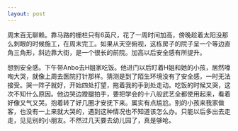 ```yaml
---
layout: post
---
```


周末百无聊赖。靠马路的栅栏只有6英尺，花了一周时间加高，傍晚趁着太阳没那么刺眼的时候施工，在周末完工。如果从天空俯视，这栋房子的院子呈一个等边直角三角形，斜边靠大街，是一个很长的前院。加高以后安全感有所提升。

想到安全感。下午带Anbo去H姐家吃饭。他进门以后盯着H姐和她的小孩，居然嚎啕大哭，就像上周去医院打针那样。猜测是到了陌生环境没有了安全感，一时无法接受。哭一阵子就好，开始四处打望，拖着我的手到处走动。吃饭的时候又哭，这次不知什么原因。他边哭边蹬腿拍手，要把学会的十八般武艺全都使用起来，看着好像又气又哭。抱着转了好几圈才安抚下来。属实有点尴尬。别的小孩来我家做客，也没有一上来就大哭的，遇到这种情况也不知道该怎么办。只能以后多出去走走，见见别的小朋友。不然过几天要去幼儿园了，真是够呛。